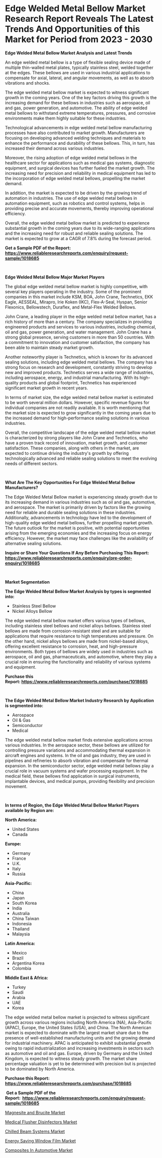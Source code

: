 <p><h1>Edge Welded Metal Bellow Market Research Report Reveals The Latest Trends And Opportunities of this Market for Period from 2023 - 2030</h1></p><p><strong>Edge Welded Metal Bellow Market Analysis and Latest Trends</strong></p>
<p><p>An edge welded metal bellow is a type of flexible sealing device made of multiple thin-walled metal plates, typically stainless steel, welded together at the edges. These bellows are used in various industrial applications to compensate for axial, lateral, and angular movements, as well as to absorb vibrations and shocks.</p><p>The edge welded metal bellow market is expected to witness significant growth in the coming years. One of the key factors driving this growth is the increasing demand for these bellows in industries such as aerospace, oil and gas, power generation, and automotive. The ability of edge welded metal bellows to withstand extreme temperatures, pressures, and corrosive environments make them highly suitable for these industries.</p><p>Technological advancements in edge welded metal bellow manufacturing processes have also contributed to market growth. Manufacturers are focusing on developing advanced welding techniques and materials to enhance the performance and durability of these bellows. This, in turn, has increased their demand across various industries.</p><p>Moreover, the rising adoption of edge welded metal bellows in the healthcare sector for applications such as medical gas systems, diagnostic equipment, and surgical devices has further fueled the market growth. The increasing need for precision and reliability in medical equipment has led to the incorporation of edge welded metal bellows, propelling the market demand.</p><p>In addition, the market is expected to be driven by the growing trend of automation in industries. The use of edge welded metal bellows in automation equipment, such as robotics and control systems, helps in providing precise and accurate movements, thereby improving operational efficiency.</p><p>Overall, the edge welded metal bellow market is predicted to experience substantial growth in the coming years due to its wide-ranging applications and the increasing need for robust and reliable sealing solutions. The market is expected to grow at a CAGR of 7.8% during the forecast period.</p></p>
<p><strong>Get a Sample PDF of the Report:&nbsp; <a href="https://www.reliableresearchreports.com/enquiry/request-sample/1018685">https://www.reliableresearchreports.com/enquiry/request-sample/1018685</a></strong></p>
<p>&nbsp;</p>
<p><strong>Edge Welded Metal Bellow Major Market Players</strong></p>
<p><p>The global edge welded metal bellow market is highly competitive, with several key players operating in the industry. Some of the prominent companies in this market include KSM, BOA, John Crane, Technetics, EKK Eagle, AESSEAL, Mirapro, Irie Koken (IKC), Flex-A-Seal, Hyspan, Senior Flexonics, Bellowstech, Duraflex, and Metal-Flex Welded Bellows.</p><p>John Crane, a leading player in the edge welded metal bellow market, has a rich history of more than a century. The company specializes in providing engineered products and services to various industries, including chemical, oil and gas, power generation, and water management. John Crane has a strong global presence, serving customers in more than 50 countries. With a commitment to innovation and customer satisfaction, the company has been able to maintain steady market growth.</p><p>Another noteworthy player is Technetics, which is known for its advanced sealing solutions, including edge welded metal bellows. The company has a strong focus on research and development, constantly striving to develop new and improved products. Technetics serves a wide range of industries, including aerospace, energy, and industrial manufacturing. With its high-quality products and global footprint, Technetics has experienced significant market growth in recent years.</p><p>In terms of market size, the edge welded metal bellow market is estimated to be worth several million dollars. However, specific revenue figures for individual companies are not readily available. It is worth mentioning that the market size is expected to grow significantly in the coming years due to the increased demand for high-performance sealing solutions in various industries.</p><p>Overall, the competitive landscape of the edge welded metal bellow market is characterized by strong players like John Crane and Technetics, who have a proven track record of innovation, market growth, and customer satisfaction. These companies, along with others in the market, are expected to continue driving the industry's growth by offering technologically advanced and reliable sealing solutions to meet the evolving needs of different sectors.</p></p>
<p>&nbsp;</p>
<p><strong>What Are The Key Opportunities For Edge Welded Metal Bellow Manufacturers?</strong></p>
<p><p>The Edge Welded Metal Bellow market is experiencing steady growth due to its increasing demand in various industries such as oil and gas, automotive, and aerospace. The market is primarily driven by factors like the growing need for reliable and durable sealing solutions in these industries. Additionally, advancements in technology have led to the development of high-quality edge welded metal bellows, further propelling market growth. The future outlook for the market is positive, with potential opportunities arising from the emerging economies and the increasing focus on energy efficiency. However, the market may face challenges like the availability of alternative sealing solutions.</p></p>
<p><strong>Inquire or Share Your Questions If Any Before Purchasing This Report: <a href="https://www.reliableresearchreports.com/enquiry/pre-order-enquiry/1018685">https://www.reliableresearchreports.com/enquiry/pre-order-enquiry/1018685</a></strong></p>
<p>&nbsp;</p>
<p><strong>Market Segmentation</strong></p>
<p><strong>The Edge Welded Metal Bellow Market Analysis by types is segmented into:</strong></p>
<p><ul><li>Stainless Steel Bellow</li><li>Nickel Alloys Bellow</li></ul></p>
<p><p>The edge welded metal bellow market offers various types of bellows, including stainless steel bellows and nickel alloys bellows. Stainless steel bellows are made from corrosion-resistant steel and are suitable for applications that require resistance to high temperatures and pressure. On the other hand, nickel alloys bellows are made from nickel-based alloys, offering excellent resistance to corrosion, heat, and high-pressure environments. Both types of bellows are widely used in industries such as aerospace, oil and gas, pharmaceuticals, and automotive, where they play a crucial role in ensuring the functionality and reliability of various systems and equipment.</p></p>
<p><strong>Purchase this Report:&nbsp;<a href="https://www.reliableresearchreports.com/purchase/1018685">https://www.reliableresearchreports.com/purchase/1018685</a></strong></p>
<p>&nbsp;</p>
<p><strong>The Edge Welded Metal Bellow Market Industry Research by Application is segmented into:</strong></p>
<p><ul><li>Aerospace</li><li>Oil & Gas</li><li>Semiconductor</li><li>Medical</li></ul></p>
<p><p>The edge welded metal bellow market finds extensive applications across various industries. In the aerospace sector, these bellows are utilized for controlling pressure variations and accommodating thermal expansion in aircraft engines and systems. In the oil and gas industry, they are used in pipelines and refineries to absorb vibration and compensate for thermal expansion. In the semiconductor sector, edge welded metal bellows play a crucial role in vacuum systems and wafer processing equipment. In the medical field, these bellows find application in surgical instruments, implantable devices, and medical pumps, providing flexibility and precision movement.</p></p>
<p>&nbsp;</p>
<p><strong>In terms of Region, the Edge Welded Metal Bellow Market Players available by Region are:</strong></p>
<p>
    <p> <strong> North America: </strong>
        <ul>
            <li>United States</li>
            <li>Canada</li>
        </ul>
        </p> 
    <p> <strong> Europe: </strong>
        <ul>
            <li>Germany</li>
            <li>France</li>
            <li>U.K.</li>
            <li>Italy</li>
            <li>Russia</li>
        </ul>
        </p> 
    <p> <strong> Asia-Pacific: </strong>
        <ul>
            <li>China</li>
            <li>Japan</li>
            <li>South Korea</li>
            <li>India</li>
            <li>Australia</li>
            <li>China Taiwan</li>
            <li>Indonesia</li>
            <li>Thailand</li>
            <li>Malaysia</li>
        </ul>
        </p> 
    <p> <strong> Latin America: </strong>
        <ul>
            <li>Mexico</li>
            <li>Brazil</li>
            <li>Argentina Korea</li>
            <li>Colombia</li>
        </ul>
        </p> 
    <p> <strong> Middle East & Africa: </strong>
        <ul>
            <li>Turkey</li>
            <li>Saudi</li>
            <li>Arabia</li>
            <li>UAE</li>
            <li>Korea</li>
        </ul>
    </p>
    </p>
<p><p>The edge welded metal bellow market is projected to witness significant growth across various regions including North America (NA), Asia-Pacific (APAC), Europe, the United States (USA), and China. The North American market is expected to dominate with the largest market share due to the presence of well-established manufacturing units and the growing demand for industrial machinery. APAC is anticipated to exhibit substantial growth owing to rapid industrialization and increasing investments in sectors such as automotive and oil and gas. Europe, driven by Germany and the United Kingdom, is expected to witness steady growth. The market share percentage valuation is yet to be determined with precision but is projected to be dominated by North America.</p></p>
<p><strong>Purchase this Report: <a href="https://www.reliableresearchreports.com/purchase/1018685">https://www.reliableresearchreports.com/purchase/1018685</a></strong></p>
<p>&nbsp;<strong>Get a Sample PDF of the Report:&nbsp;&nbsp;<a href="https://www.reliableresearchreports.com/enquiry/request-sample/1018685">https://www.reliableresearchreports.com/enquiry/request-sample/1018685</a></strong></p>
<p><strong></strong></p>
<p><p><a href="https://github.com/PeterParrish5/Market-Research-Report-List-1/blob/main/magnesite-and-brucite-market.md">Magnesite and Brucite Market</a></p><p><a href="https://www.reportprime.com/medical-flusher-disinfectors-r10052">Medical Flusher Disinfectors Market</a></p><p><a href="https://medium.com/@vergiekunze/chilled-beam-systems-market-size-growth-forecast-2023-2030-b84904534d6d">Chilled Beam Systems Market</a></p><p><a href="https://www.linkedin.com/pulse/decoding-energy-saving-window-film-market-deep-dive-latest-nilfe/">Energy Saving Window Film Market</a></p><p><a href="https://www.linkedin.com/pulse/decoding-composites-automotive-market-deep-dive-latest-rjtke/">Composites In Automotive Market</a></p></p>